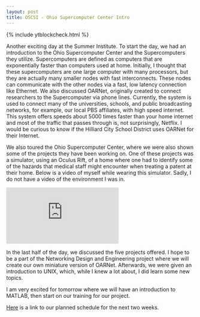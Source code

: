```yaml
---
layout: post
title: OSCSI - Ohio Supercomputer Center Intro
---
```


{% include ytblockcheck.html %}

Another exciting day at the Summer Institute. To start the day, we had an introduction
to the Ohio Supercomputer Center and the Supercomputers they utilize. Supercomputers
are defined as computers that are exponentially faster than computers used at
home. Initially, I thought that these supercomputers are one large computer with
many processors, but they are actually many smaller nodes with fast interconnects.
These nodes can communicate with the other nodes via a fast, low latency connection
like Ethernet. We also discussed OARNet, originally created to connect researchers
to the Supercomputer via phone lines. Currently, the system is used to connect
many of the universities, schools, and public broadcasting networks, for example,
our local PBS affiliates, with high speed internet. This system offers speeds
about 5000 times faster than your home internet and most of the traffic that
passes through is, not surprisingly, Netflix. I would be curious to know if the
Hilliard City School District uses OARNet for their Internet.

We also toured the Ohio Supercomputer Center, where we were also shown some of the
projects they have been working on. One of these projects was a simulator, using
an Oculus Rift, of a home where one had to identify some of the hazards that
medical staff might encounter when treating a patent at their home. Below is
a video of myself while wearing this simulator. Sadly, I do not have a video
of the environment I was in.

<div class='embed-responsive embed-responsive-16by9'>
	<iframe class='embed-responsive-item' id="vidSim" src='https://www.youtube.com/embed/6ASc3XQENj0?enablejsapi=1&origin=https://enzanki-ars.github.io'
	frameborder='0' allowfullscreen></iframe>
</div>

In the last half of the day, we discussed the five projects offered. I hope to be
a part of the Networking Design and Engineering project where we will create
our own miniature version of OARNet. Afterwards, we were given an introduction
to UNIX, which, while I knew a lot about, I did learn some new topics.

I am very excited for tomorrow where we will have an introduction to MATLAB, then
start on our training for our project.

<a href="/blog/img/OSCSISchedule2015.pdf">Here</a> is a link to our planned schedule
for the next two weeks.
